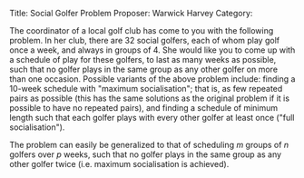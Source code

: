 Title:    Social Golfer Problem
Proposer: 	 Warwick Harvey 
Category:


The coordinator of a local golf club has come to you with the following problem. In her club, there are 32 social golfers, each of whom play golf once a week, and always in groups of 4. She would like you to come up with a schedule of play for these golfers, to last as many weeks as possible, such that no golfer plays in the same group as any other golfer on more than one occasion.
Possible variants of the above problem include: finding a 10-week schedule with "maximum socialisation"; that is, as few repeated pairs as possible (this has the same solutions as the original problem if it is possible to have no repeated pairs), and finding a schedule of minimum length such that each golfer plays with every other golfer at least once ("full socialisation").

The problem can easily be generalized to that of scheduling $m$ groups of $n$ golfers over $p$ weeks, such that no golfer plays in the same group as any other golfer twice (i.e. maximum socialisation is achieved).
